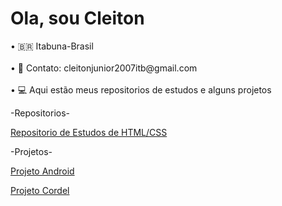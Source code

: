  <h1>Ola, sou Cleiton</h1>
• 🇧🇷 Itabuna-Brasil<br><br>
• 📱 Contato: cleitonjunior2007itb@gmail.com<br><br>
• 💻 Aqui estão meus repositorios de estudos e alguns projetos 

  -Repositorios-

  <a href= "https://github.com/CleitonJr01/Html-Css">Repositorio de Estudos de HTML/CSS</a>

  -Projetos-

  <a target="_blank" href= "https://cleitonjr01.github.io/projeto-android/">Projeto Android</a>

  <a target="_blank" href= "https://cleitonjr01.github.io/projeto-cordel/">Projeto Cordel</a>


<!---
CleitonJr01/CleitonJr01 is a ✨ special ✨ repository because its `README.md` (this file) appears on your GitHub profile.
You can click the Preview link to take a look at your changes.
--->
